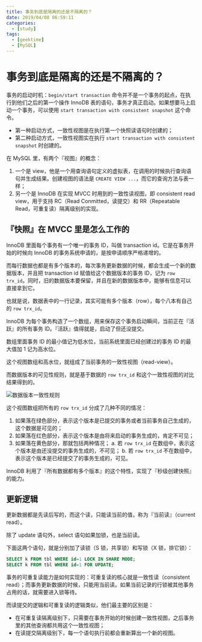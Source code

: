 ```yaml
---
title: 事务到底是隔离的还是不隔离的？
date: 2019/04/08 06:59:11
categories: 
  - [study]
tags: 
  - [geektime]
  - [MySQL]
---
```


# 事务到底是隔离的还是不隔离的？

事务的启动时机：`begin/start transaction` 命令并不是一个事务的起点，在执行到他们之后的第一个操作 InnoDB 表的语句，事务才真正启动。如果想要马上启动一个事务，可以使用 `start transaction with consistent snapshot` 这个命令。

- 第一种启动方式，一致性视图是在执行第一个快照读语句时创建的；
- 第二种启动方式，一致性视图实在执行 `start transaction with consistent snapshot` 时创建的。

在 MySQL 里，有两个『视图』的概念：

1. 一个是 view，他是一个用查询语句定义的虚拟表，在调用的时候执行查询语句并生成结果。创建视图的语法是 `CREATE VIEW ...`，而它的查询方法与表一样；
2. 另一个是 InnoDB 在实现 MVCC 时用到的一致性读视图，即 consistent read view，用于支持 RC（Read Conmitted，读提交）和 RR（Repeatable Read，可重复读）隔离级别的实现。

<!-- more -->

## 『快照』在 MVCC 里是怎么工作的

InnoDB 里面每个事务有一个唯一的事务 ID，叫做 transaction id。它是在事务开始的时候向 InnoDB 的事务系统申请的，是按申请顺序严格递增的。

而每行数据也都是有多个版本的，每次事务更新数据的时候，都会生成一个新的数据版本，并且把 transaction id 赋值给这个数据版本的事务 ID，记为 `row trx_id`。同时，旧的数据版本要保留，并且在新的数据版本中，能够有信息可以直接拿到它。

也就是说，数据表中的一行记录，其实可能有多个版本（row），每个八本有自己的 `row trx_id`。

InnoDB 为每个事务构造了一个数组，用来保存这个事务启动瞬间，当前正在『活跃』的所有事务 ID。『活跃』值得就是，启动了但还没提交。

数组里面事务 ID 的最小值记为低水位，当前系统里面已经创建过的事务 ID 的最大值加 1 记为高水位。

这个视图数组和高水位，就组成了当前事务的一致性视图（read-view）。

而数据版本的可见性规则，就是基于数据的 `row trx_id` 和这个一致性视图的对比结果得到的。

![数据版本一致性规则](https://raw.githubusercontent.com/N0nb0at/mysql-in-action-geektime/dev/resource/data-version-visibility-rules.png)

这个视图数组把所有的 `row trx_id` 分成了几种不同的情况：

1. 如果落在绿色部分，表示这个版本是已提交的事务或者当前事务自己生成的，这个数据是可见的；
2. 如果落在红色部分，表示这个版本是由将来启动的事务生成的，肯定不可见；
3. 如果落在黄色部分，那就包括两种情况；
    a. 若 `row trx_id` 在数组中，表示这个版本是由还没提交的事务生成的，不可见；
    b. 若 `row trx_id` 不在数组中，表示这个版本是已经提交了的事务生成的，可见。

InnoDB 利用了『所有数据都有多个版本』的这个特性，实现了『秒级创建快照』的能力。

## 更新逻辑

更新数据都是先读后写的，而这个读，只能读当前的值，称为『当前读』（current read）。

除了 update 语句外，select 语句如果加锁，也是当前读。

下面这两个语句，就是分别加了读锁（S 锁，共享锁）和写锁（X 锁，排它锁）：

``` sql
SELECT k FROM tbl WHERE id=1 LOCK IN SHARE MODE;
SELECT k FROM tbl WHERE id=1 FOR UPDATE;
```

事务的可重复读能力是如何实现的：可重复读的核心就是一致性读（consistent read）；而事务更新数据的时候，只能用当前读。如果当前记录的行锁被其他事务占用的话，就需要进入锁等待。

而读提交的逻辑和可重复读的逻辑类似，他们最主要的区别是：

- 在可重复读隔离级别下，只需要在事务开始的时候创建一致性视图，之后事务里的其他查询都共用这个一致性视图；
- 在读提交隔离级别下，每一个语句执行前都会重新算出一个新的视图。
